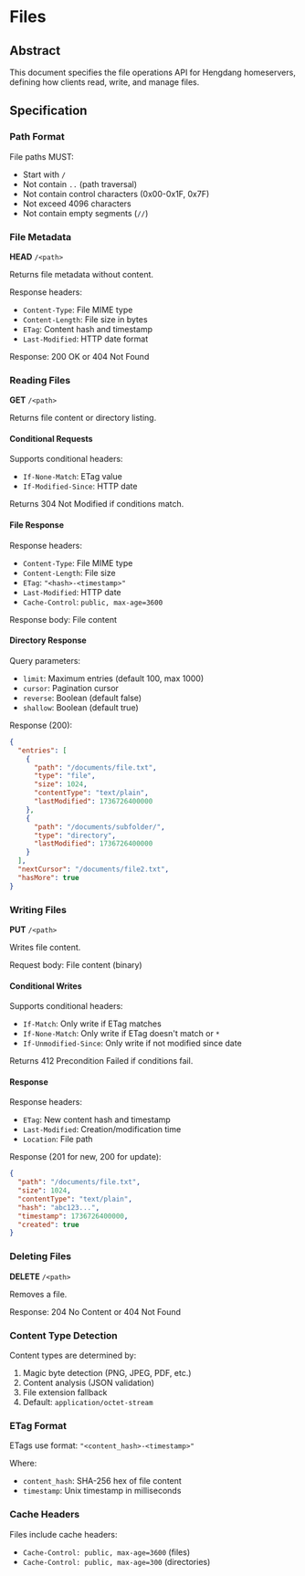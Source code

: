 # Files

## Abstract

This document specifies the file operations API for Hengdang homeservers, defining how clients read, write, and manage files.

## Specification

### Path Format

File paths MUST:
- Start with `/`
- Not contain `..` (path traversal)
- Not contain control characters (0x00-0x1F, 0x7F)
- Not exceed 4096 characters
- Not contain empty segments (`//`)

### File Metadata

**HEAD** `/<path>`

Returns file metadata without content.

Response headers:
- `Content-Type`: File MIME type
- `Content-Length`: File size in bytes
- `ETag`: Content hash and timestamp
- `Last-Modified`: HTTP date format

Response: 200 OK or 404 Not Found

### Reading Files

**GET** `/<path>`

Returns file content or directory listing.

#### Conditional Requests

Supports conditional headers:
- `If-None-Match`: ETag value
- `If-Modified-Since`: HTTP date

Returns 304 Not Modified if conditions match.

#### File Response

Response headers:
- `Content-Type`: File MIME type
- `Content-Length`: File size
- `ETag`: `"<hash>-<timestamp>"`
- `Last-Modified`: HTTP date
- `Cache-Control`: `public, max-age=3600`

Response body: File content

#### Directory Response

Query parameters:
- `limit`: Maximum entries (default 100, max 1000)
- `cursor`: Pagination cursor
- `reverse`: Boolean (default false)
- `shallow`: Boolean (default true)

Response (200):
```json
{
  "entries": [
    {
      "path": "/documents/file.txt",
      "type": "file",
      "size": 1024,
      "contentType": "text/plain",
      "lastModified": 1736726400000
    },
    {
      "path": "/documents/subfolder/",
      "type": "directory",
      "lastModified": 1736726400000
    }
  ],
  "nextCursor": "/documents/file2.txt",
  "hasMore": true
}
```

### Writing Files

**PUT** `/<path>`

Writes file content.

Request body: File content (binary)

#### Conditional Writes

Supports conditional headers:
- `If-Match`: Only write if ETag matches
- `If-None-Match`: Only write if ETag doesn't match or `*`
- `If-Unmodified-Since`: Only write if not modified since date

Returns 412 Precondition Failed if conditions fail.

#### Response

Response headers:
- `ETag`: New content hash and timestamp
- `Last-Modified`: Creation/modification time
- `Location`: File path

Response (201 for new, 200 for update):
```json
{
  "path": "/documents/file.txt",
  "size": 1024,
  "contentType": "text/plain",
  "hash": "abc123...",
  "timestamp": 1736726400000,
  "created": true
}
```

### Deleting Files

**DELETE** `/<path>`

Removes a file.

Response: 204 No Content or 404 Not Found

### Content Type Detection

Content types are determined by:
1. Magic byte detection (PNG, JPEG, PDF, etc.)
2. Content analysis (JSON validation)
3. File extension fallback
4. Default: `application/octet-stream`

### ETag Format

ETags use format: `"<content_hash>-<timestamp>"`

Where:
- `content_hash`: SHA-256 hex of file content
- `timestamp`: Unix timestamp in milliseconds

### Cache Headers

Files include cache headers:
- `Cache-Control: public, max-age=3600` (files)
- `Cache-Control: public, max-age=300` (directories)</parameter>
